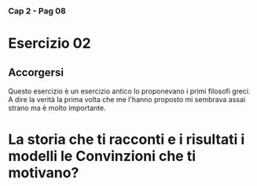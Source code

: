 ###  Cap 2 - Pag 08
# Esercizio 02 

## Accorgersi 

Questo esercizio è un esercizio antico lo proponevano i primi filosofi greci. A dire la verità la prima volta che me l'hanno proposto mi sembrava assai strano ma è molto importante.



# La storia che ti racconti e i risultati i modelli le Convinzioni che ti motivano?

<!--stackedit_data:
eyJoaXN0b3J5IjpbLTE3NzczNTUzODUsMTIzNTc2NTQyNV19
-->